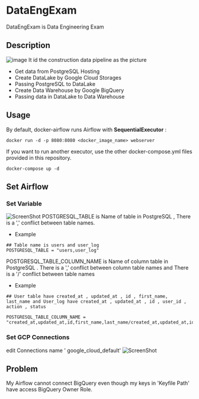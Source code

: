 # DataEngExam
 DataEngExam is Data Engineering Exam 
 ## Description
![image](https://user-images.githubusercontent.com/40566685/120214906-4f1e4e80-c25f-11eb-9c7a-0199295f651c.png)
It id the construction data pipeline as the picture 
 - Get data from PostgreSQL Hosting
 - Create DataLake by Google Cloud Storages  
 - Passing PostgreSQL to DataLake
 - Create Data Warehouse by Google BigQuery 
 - Passing data in DataLake to Data Warehouse
## Usage
By default, docker-airflow runs Airflow with  **SequentialExecutor**  :
```
docker run -d -p 8080:8080 <docker_image_name> webserver
```
If you want to run another executor, use the other docker-compose.yml files provided in this repository.
```
docker-compose up -d
```
## Set Airflow
 ### Set Variable
![ScreenShot](https://sv1.picz.in.th/images/2021/05/31/PHKNBa.png)
POSTGRESQL_TABLE is Name of table in PostgreSQL , There is a ',' conflict between table names.
 - Example
 ```
## Table name is users and user_log
POSTGRESQL_TABLE = "users,user_log"
```
POSTGRESQL_TABLE_COLUMN_NAME is Name of column table in PostgreSQL . There is a ',' conflict between column table names and There is a '/' conflict between table names
 - Example
```
## User table have created_at , updated_at , id , first_name, 
last_name and User_log have created_at , updated_at , id , user_id , action , status

POSTGRESQL_TABLE_COLUMN_NAME = "created_at,updated_at,id,first_name,last_name/created_at,updated_at,id,user_id,action,status"
```
 ### Set GCP Connections
 edit Connections name ' google_cloud_default'
 ![ScreenShot](https://sv1.picz.in.th/images/2021/05/31/PHZBLQ.png)

## Problem
My Airflow cannot connect BigQuery even though my keys in 'Keyfile Path'  have access BigQuery Owner Role.